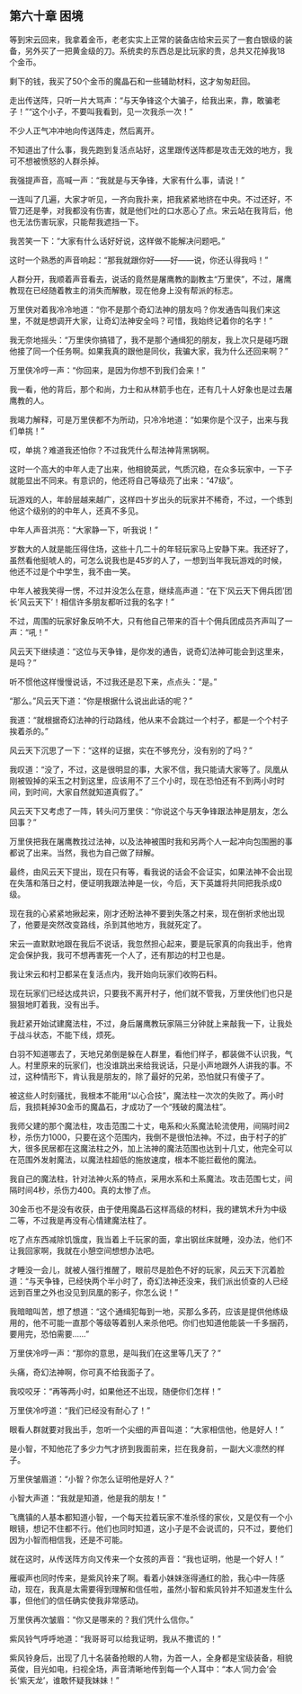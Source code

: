 ## 第六十章 困境


等到宋云回来，我拿着金币，老老实实上正常的装备店给宋云买了一套白银级的装备，另外买了一把黄金级的刀。系统卖的东西总是比玩家的贵，总共又花掉我18个金币。

剩下的钱，我买了50个金币的魔晶石和一些辅助材料，这才匆匆赶回。

走出传送阵，只听一片大骂声：“与天争锋这个大骗子，给我出来，靠，敢骗老子！”“这个小子，不要叫我看到，见一次我杀一次！”

不少人正气冲冲地向传送阵走，然后离开。

不知道出了什么事，我先跑到复活点站好，这里跟传送阵都是攻击无效的地方，我可不想被愤怒的人群杀掉。

我强提声音，高喊一声：“我就是与天争锋，大家有什么事，请说！”

一连叫了几遍，大家才听见，一齐向我扑来，把我紧紧地挤在中央。不过还好，不管刀还是拳，对我都没有伤害，就是他们吐的口水恶心了点。宋云站在我背后，他也无法伤害玩家，只能帮我遮挡一下。

我苦笑一下：“大家有什么话好好说，这样做不能解决问题吧。”

这时一个熟悉的声音响起：“那我就跟你好——好——说，你还认得我吗！”

人群分开，我顺着声音看去，说话的竟然是屠鹰教的副教主“万里侠”，不过，屠鹰教现在已经随着教主的消失而解散，现在他身上没有帮派的标志。

万里侠对着我冷冷地道：“你不是那个奇幻法神的朋友吗？你发通告叫我们来这里，不就是想调开大家，让奇幻法神安全吗？可惜，我始终记着你的名字！”

我无奈地摇头：“万里侠你搞错了，我不是那个通缉犯的朋友，我上次只是碰巧跟他接了同一个任务啊。如果我真的跟他是同伙，我骗大家，我为什么还回来啊？”

万里侠冷哼一声：“你回来，是因为你想不到我们会来！”

我一看，他的背后，那个和尚，力士和从林箭手也在，还有几十人好象也是过去屠鹰教的人。

我竭力解释，可是万里侠都不为所动，只冷冷地道：“如果你是个汉子，出来与我们单挑！”

哎，单挑？难道我还怕你？不过我凭什么帮法神背黑锅啊。

这时一个高大的中年人走了出来，他相貌英武，气质沉稳，在众多玩家中，一下子就能显出不同来。有意识的，他还将自己等级亮了出来：“47级”。

玩游戏的人，年龄层越来越广，这样四十岁出头的玩家并不稀奇，不过，一个练到他这个级别的的中年人，还真不多见。

中年人声音洪亮：“大家静一下，听我说！”

岁数大的人就是能压得住场，这些十几二十的年轻玩家马上安静下来。我还好了，虽然看他挺唬人的，可怎么说我也是45岁的人了，一想到当年我玩游戏的时候，他还不过是个中学生，我不由一笑。

中年人被我笑得一愣，不过并没怎么在意，继续高声道：“在下‘风云天下佣兵团’团长‘风云天下’！相信许多朋友都听过我的名字！”

不过，周围的玩家好象反响不大，只有他自己带来的百十个佣兵团成员齐声叫了一声：“吼！”

风云天下继续道：“这位与天争锋，是你发的通告，说奇幻法神可能会到这里来，是吗？”

听不惯他这样慢慢说话，不过我还是忍下来，点点头：“是。”

“那么。”风云天下道：“你是根据什么说出此话的呢？”

我道：“就根据奇幻法神的行动路线，他从来不会跳过一个村子，都是一个个村子挨着杀的。”

风云天下沉思了一下：“这样的证据，实在不够充分，没有别的了吗？”

我叹道：“没了，不过，这是很明显的事，大家不信，我只能请大家等了。凤凰从刚被毁掉的采玉之村到这里，应该用不了三个小时，现在恐怕还有不到两小时时间，到时间，大家自然就知道真假了。”

风云天下又考虑了一阵，转头问万里侠：“你说这个与天争锋跟法神是朋友，怎么回事？”

万里侠把我在屠鹰教找过法神，以及法神被围时我和另两个人一起冲向包围圈的事都说了出来。当然，我也为自己做了辩解。

最终，由风云天下提出，现在只有等，看我说的话会不会证实，如果法神不会出现在失落和落日之村，便证明我跟法神是一伙，今后，天下英雄将共同把我杀成0级。

现在我的心紧紧地揪起来，刚才还盼法神不要到失落之村来，现在倒祈求他出现了，他要是突然改变路线，杀到其他地方，我就死定了。

宋云一直默默地跟在我后不说话，我忽然担心起来，要是玩家真的向我出手，他肯定会保护我，我可不想再害死一个人了，还有那边的村卫也是。

我让宋云和村卫都呆在复活点内，我开始向玩家们收购石料。

现在玩家们已经达成共识，只要我不离开村子，他们就不管我，万里侠他们也只是狠狠地盯着我，没有出手。

我赶紧开始试建魔法柱，不过，身后屠鹰教玩家隔三分钟就上来敲我一下，让我处于战斗状态，不能下线，烦死。

白羽不知道哪去了，天地兄弟倒是躲在人群里，看他们样子，都装做不认识我，气人。村里原来的玩家们，也没谁跳出来给我说话，只是小声地跟外人讲我的事。不过，这种情形下，肯认我是朋友的，除了最好的兄弟，恐怕就只有傻子了。

被这些人时刻骚扰，我根本不能用“以心合技”，魔法柱一次次的失败了。两小时后，我损耗掉30金币的魔晶石，才成功了一个“残破的魔法柱”。

我师父建的那个魔法柱，攻击范围二十丈，电系和火系魔法轮流使用，间隔时间2秒，杀伤力1000，只要在这个范围内，我倒不是很怕法神。不过，由于村子的扩大，很多民居都在这魔法柱之外，加上法神的魔法范围也达到十几丈，他完全可以在范围外发射魔法，以魔法柱超低的施放速度，根本不能拦截他的魔法。

我自己的魔法柱，针对法神火系的特点，采用水系和土系魔法。攻击范围七丈，间隔时间4秒，杀伤力400。真的太惨了点。

30金币也不是没有收获，由于使用魔晶石这样高级的材料，我的建筑术升为中级二等，不过我是再没有心情建魔法柱了。

吃了点东西减除饥饿度，我当着上千玩家的面，拿出钢丝床就睡，没办法，他们不让我回家啊，我就在小憩空间想想办法吧。

才睡没一会儿，就被人强行推醒了，眼前尽是脸色不好的玩家，风云天下沉着脸道：“与天争锋，已经快两个半小时了，奇幻法神还没来，我们派出侦查的人已经远到百里之外也没见到凤凰的影子，你怎么说！”

我暗暗叫苦，想了想道：“这个通缉犯每到一地，买那么多药，应该是提供他练级用的，他不可能一直那个等级等着别人来杀他吧。你们也知道他能装一千多捆药，要用完，恐怕需要……”

万里侠冷哼一声：“那你的意思，是叫我们在这里等几天了？”

头痛，奇幻法神啊，你可真不给我面子了。

我咬咬牙：“再等两小时，如果他还不出现，随便你们怎样！”

万里侠冷哼道：“我们已经没有耐心了！”

眼看人群就要对我出手，忽听一个尖细的声音叫道：“大家相信他，他是好人！”

是小智，不知他花了多少力气才挤到我面前来，拦在我身前，一副大义凛然的样子。

万里侠皱眉道：“小智？你怎么证明他是好人？”

小智大声道：“我就是知道，他是我的朋友！”

飞鹰镇的人基本都知道小智，一个每天拉着玩家不准杀怪的家伙，又是仅有一个小眼镜，想记不住都不行。他们也同时知道，这小子是不会说谎的，只不过，要他们因为小智而相信我，还是不可能。

就在这时，从传送阵方向又传来一个女孩的声音：“我也证明，他是一个好人！”

雁唳声也同时传来，是紫风铃来了啊。看着小妹妹涨得通红的脸，我心中一阵感动，现在，我真是太需要得到理解和信任啦，虽然小智和紫风铃并不知道发生什么事，但他们的信任确实使我非常感动。

万里侠再次皱眉：“你又是哪来的？我们凭什么信你。”

紫风铃气呼呼地道：“我哥哥可以给我证明，我从不撒谎的！”

紫风铃身后，出现了几十名装备抢眼的人物，为首一人，全身都是宝级装备，相貌英俊，目光如电，扫视全场，声音清晰地传到每一个人耳中：“本人‘同力会’会长‘紫天龙’，谁敢怀疑我妹妹！”





